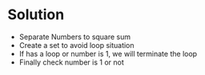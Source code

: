 # Solution
* Separate Numbers to square sum
* Create a set to avoid loop situation
* If has a loop or number is 1, we will terminate the loop
* Finally check number is 1 or not
